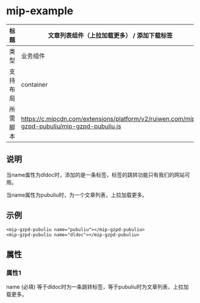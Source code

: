 # mip-example

标题|文章列表组件（上拉加载更多） / 添加下载标签
----|----
类型|业务组件
支持布局|container
所需脚本| https://c.mipcdn.com/extensions/platform/v2/ruiwen.com/mip-gzpd-pubuliu/mip-gzpd-pubuliu.js |

## 说明

当name属性为dldoc时，添加的是一条标签，标签的跳转功能只有我们的网站可用。

当name属性为pubuliu时，为一个文章列表，上拉加载更多。

## 示例


```
<mip-gzpd-pubuliu name="pubuliu"></mip-gzpd-pubuliu>
<mip-gzpd-pubuliu name="dldoc"></mip-gzpd-pubuliu>
```

## 属性

### 属性1

name (必填)  等于dldoc时为一条跳转标签，等于pubuliu时为文章列表，上拉加载更多。